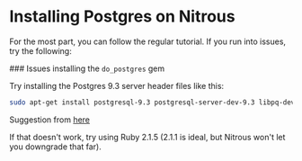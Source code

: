 # Installing Postgres on Nitrous

For the most part, you can follow the regular tutorial. If you run into issues, try the following:

### Issues installing the `do_postgres` gem

Try installing the Postgres 9.3 server header files like this:

```sh
sudo apt-get install postgresql-9.3 postgresql-server-dev-9.3 libpq-dev
```

Suggestion from [here](https://github.com/datamapper/do/issues/66)

If that doesn't work, try using Ruby 2.1.5 (2.1.1 is ideal, but Nitrous won't let you downgrade that far).